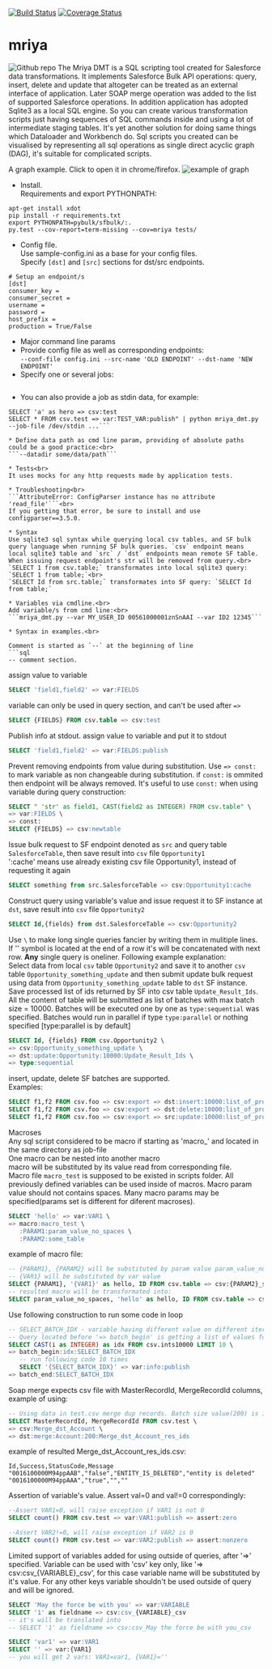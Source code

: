 [![Build Status](https://travis-ci.org/YaroslavLitvinov/mriya.svg?branch=master)](https://travis-ci.org/YaroslavLitvinov/mriya)
[![Coverage Status](https://coveralls.io/repos/github/YaroslavLitvinov/mriya/badge.svg?branch=master)](https://coveralls.io/github/YaroslavLitvinov/mriya?branch=master)

# mriya
![Github repo](https://github.com/YaroslavLitvinov/mriya)
The Mriya DMT is a SQL scripting tool created for Salesforce data
transformations. It implements Salesforce Bulk API operations: query,
insert, delete and update that altogeter can be treated as an external
interface of application. Later SOAP merge operation was added to the
list of supported Salesforce operations.  In addition application has
adopted Sqlite3 as a local SQL engine.  So you can create various
transformation scripts just having sequences of SQL commands inside
and using a lot of intermediate staging tables. It's yet another
solution for doing same things which Dataloader and Workbench do.
Sql scripts you created can be visualised by representing all sql
operations as single direct acyclic graph (DAG), it's suitable for
complicated scripts.

A graph example. Click to open it in chrome/firefox.
![example of graph](https://rawgit.com/YaroslavLitvinov/mriya/master/readme/graph.svg)

* Install.<br>Requirements and export PYTHONPATH:
```
apt-get install xdot
pip install -r requirements.txt
export PYTHONPATH=pybulk/sfbulk/:.
py.test --cov-report=term-missing --cov=mriya tests/
```
* Config file.<br>
Use sample-config.ini as a base for your config files.<br>
Specify `[dst]` and `[src]` sections for dst/src endpoints.
```
# Setup an endpoint/s 
[dst]
consumer_key = 
consumer_secret = 
username = 
password = 
host_prefix = 
production = True/False
```
* Major command line params
* Provide config file as well as corresponding endpoints:<br>
```--conf-file config.ini --src-name 'OLD ENDPOINT' --dst-name 'NEW ENDPOINT'```
* Specify one or several jobs:<br>
```--job path/to/some_file1.sql --job path/to/some_file2.sql
```
* You can also provide a job as stdin data, for example:<br>
```echo "
SELECT 'a' as hero => csv:test
SELECT * FROM csv.test => var:TEST_VAR:publish" | python mriya_dmt.py --job-file /dev/stdin ...```

* Define data path as cmd line param, providing of absolute paths could be a good practice:<br>
```--datadir some/data/path```

* Tests<br>
It uses mocks for any http requests made by application tests.

* Troubleshooting<br>
```AttributeError: ConfigParser instance has no attribute 'read_file'```<br>
If you getting that error, be sure to install and use configparser==3.5.0.

* Syntax
Use sqlite3 sql syntax while querying local csv tables, and SF bulk query language when running SF bulk queries. `csv` endpoint means local sqlite3 table and `src` / `dst` endpoints mean remote SF table. When issuing request endpoint's str will be removed from query.<br>
`SELECT 1 from csv.table;` transformates into local sqlite3 query: `SELECT 1 from table;`<br>
`SELECT Id from src.table;` transformates into SF query: `SELECT Id from table;`

* Variables via cmdline.<br>
Add variable/s from cmd line:<br>
```mriya_dmt.py --var MY_USER_ID 00561000001znSnAAI --var ID2 12345```

* Syntax in examples.<br>

Comment is started as `--` at the beginning of line
```sql
-- comment section. 
```

assign value to variable
```sql
SELECT 'field1,field2' => var:FIELDS
```

variable can only be used in query section, and can't be used after `=>`
```sql
SELECT {FIELDS} FROM csv.table => csv:test
```

Publish info at stdout. assign value to variable and put it to stdout
```sql
SELECT 'field1,field2' => var:FIELDS:publish
```

Prevent removing endpoints from value during substitution. Use `=> const:` to mark variable as non changeable during substitution. if `const:` is ommited then endpoint will be always removed. It's useful to use `const:` when using variable during query construction:
```sql
SELECT " 'str' as field1, CAST(field2 as INTEGER) FROM csv.table" \
=> var:FIELDS \
=> const:
SELECT {FIELDS} => csv:newtable
```

Issue bulk request to SF endpoint denoted as `src` and query table `SalesforceTable`, then save result into `csv` file `Opportunity1`<br>
':cache' means use already existing csv file Opportunity1, instead of requesting it again
```sql
SELECT something from src.SalesforceTable => csv:Opportunity1:cache
```

Construct query using variable's value and issue request it to SF instance at `dst`, save result into `csv` file `Opportunity2`
```sql
SELECT Id,{fields} from dst.SalesforceTable => csv:Opportunity2
```

Use `\` to make long single queries fancier by writing them in mulitiple lines. If '\' symbol is located at the end of a row it's will be concatenated with next row. **Any** single query is oneliner.
Following example explanation:<br>
Select data from local `csv` table `Opportunity2` and save it to another `csv` table `Opportunity_something_update` and then submit update bulk request using data from `Opportunity_something_update` table to `dst` SF instance. Save processed list of ids returned by SF into csv table `Update_Result_Ids`. All the content of table will be submitted as list of batches with max batch size = 10000. Batches will be executed one by one as `type:sequential` was specified. Batches would run in parallel if type `type:parallel` or nothing specified [type:parallel is by default]
```sql
SELECT Id, {fields} FROM csv.Opportunity2 \
=> csv:Opportunity_something_update \
=> dst:update:Opportunity:10000:Update_Result_Ids \
=> type:sequential
```

insert, update, delete SF batches are supported.<br>
Examples:
```sql
SELECT f1,f2 FROM csv.foo => csv:export => dst:insert:10000:list_of_processed_ids_errors
SELECT f1,f2 FROM csv.foo => csv:export => dst:delete:10000:list_of_processed_ids_errors
SELECT f1,f2 FROM csv.foo => csv:export => src:update:10000:list_of_processed_ids_errors
```

Macroses<br>
Any sql script considered to be macro if starting as 'macro_' and located in the same directory as job-file<br>
One macro can be nested into another macro<br>
macro will be substituted by its value read from corresponding file.<br>
Macro file `macro_test` is supposed to be existed in scripts folder. All previously defined variables can be used inside of macros. Macro param value should not contains spaces. Many macro params may be specified(params set is different for diferent macroses).
```sql
SELECT 'hello' => var:VAR1 \
=> macro:macro_test \
   :PARAM1:param_value_no_spaces \
   :PARAM2:some_table
```

example of macro file:
```sql
-- {PARAM1}, {PARAM2} will be substituted by param value param_value_no_spaces
-- {VAR1} will be substituted by var value
SELECT {PARAM1}, '{VAR1}' as hello, ID FROM csv.table => csv:{PARAM2}_some_string
-- resulted macro will be transformated into:
SELECT param_value_no_spaces, 'hello' as hello, ID FROM csv.table => csv:some_table_some_string
```

Use following construction to run some code in loop
```sql
-- SELECT_BATCH_IDX - variable having different value on different iterations
-- Query located before '=> batch_begin' is getting a list of values for loop
SELECT CAST(i as INTEGER) as idx FROM csv.ints10000 LIMIT 10 \
=> batch_begin:idx:SELECT_BATCH_IDX
   -- run following code 10 times
   SELECT '{SELECT_BATCH_IDX}' => var:info:publish
=> batch_end:SELECT_BATCH_IDX
```

Soap merge expects csv file with MasterRecordId, MergeRecordId columns, example of using:
```sql
-- Using data in test.csv merge dup records. Batch size value(200) is ignored
SELECT MasterRecordId, MergeRecordId FROM csv.test \
=> csv:Merge_dst_Account \
=> dst:merge:Account:200:Merge_dst_Account_res_ids
```

example of resulted Merge_dst_Account_res_ids.csv:
```csv
Id,Success,StatusCode,Message
"0016100000M94ppAAB","false","ENTITY_IS_DELETED","entity is deleted"
"0016100000M94ppAAA","true","",""
```

Assertion of variable's value. Assert val=0 and val!=0 correspondingly:
```sql
--Assert VAR1=0, will raise exception if VAR1 is not 0
SELECT count() FROM csv.test => var:VAR1:publish => assert:zero

--Assert VAR2!=0, will raise exception if VAR2 is 0
SELECT count() FROM csv.test => var:VAR2:publish => assert:nonzero
```

Limited support of variables added for using outside of queries, after '=>' specified.
Variable can be used with 'csv' key only, like '=> csv:csv_{VARIABLE}_csv', for this case
variable name will be substituted by it's value.
For any other keys variable shouldn't be used outside of query and will be ignored.
```sql
SELECT 'May the force be with you' => var:VARIABLE
SELECT '1' as fieldname => csv:csv_{VARIABLE}_csv
-- it's will be translated into
-- SELECT '1' as fieldname => csv:csv_May the force be with you_csv

SELECT 'var1' => var:VAR1
SELECT '' => var:{VAR1}
-- you will get 2 vars: VAR1=var1, {VAR1}=''
```
